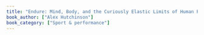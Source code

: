 ```yaml
---
title: "Endure: Mind, Body, and the Curiously Elastic Limits of Human Performance"
book_author: ["Alex Hutchinson"]
book_category: ["Sport & performance"]
---
```

